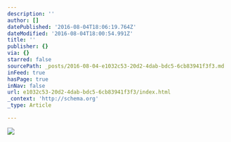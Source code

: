```yaml
---
description: ''
author: []
datePublished: '2016-08-04T18:06:19.764Z'
dateModified: '2016-08-04T18:00:54.991Z'
title: ''
publisher: {}
via: {}
starred: false
sourcePath: _posts/2016-08-04-e1032c53-20d2-4dab-bdc5-6cb83941f3f3.md
inFeed: true
hasPage: true
inNav: false
url: e1032c53-20d2-4dab-bdc5-6cb83941f3f3/index.html
_context: 'http://schema.org'
_type: Article

---
```

![](https://the-grid-user-content.s3-us-west-2.amazonaws.com/82b66fe2-31a3-4d2c-bd4d-a728b788f23a.jpg)
